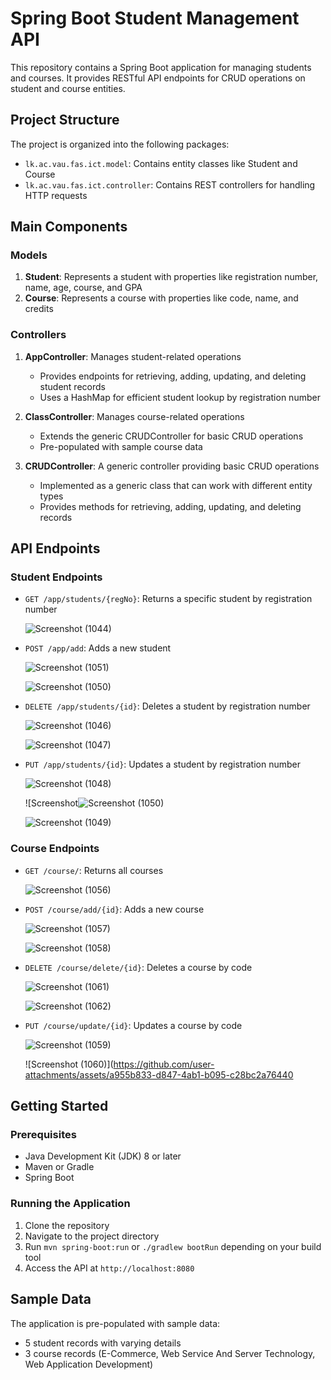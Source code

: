 # Spring Boot Student Management API

This repository contains a Spring Boot application for managing students and courses. It provides RESTful API endpoints for CRUD operations on student and course entities.

## Project Structure

The project is organized into the following packages:

- `lk.ac.vau.fas.ict.model`: Contains entity classes like Student and Course
- `lk.ac.vau.fas.ict.controller`: Contains REST controllers for handling HTTP requests

## Main Components

### Models

1. **Student**: Represents a student with properties like registration number, name, age, course, and GPA
2. **Course**: Represents a course with properties like code, name, and credits

### Controllers

1. **AppController**: Manages student-related operations
   - Provides endpoints for retrieving, adding, updating, and deleting student records
   - Uses a HashMap for efficient student lookup by registration number

2. **ClassController**: Manages course-related operations
   - Extends the generic CRUDController for basic CRUD operations
   - Pre-populated with sample course data

3. **CRUDController**: A generic controller providing basic CRUD operations
   - Implemented as a generic class that can work with different entity types
   - Provides methods for retrieving, adding, updating, and deleting records

## API Endpoints

### Student Endpoints
- `GET /app/students/{regNo}`: Returns a specific student by registration number

     ![Screenshot (1044)](https://github.com/user-attachments/assets/63025bdc-eeb9-481a-93f7-1163a2c50ff7)

- `POST /app/add`: Adds a new student
  
     ![Screenshot (1051)](https://github.com/user-attachments/assets/c1fe4552-e28e-40d0-8c40-5526a487762d)

     ![Screenshot (1050)](https://github.com/user-attachments/assets/59aa4923-6297-446a-8232-1e37d0d0af98)


- `DELETE /app/students/{id}`: Deletes a student by registration number

    ![Screenshot (1046)](https://github.com/user-attachments/assets/618cc1f1-457a-4953-9115-734aa330e6b3)

   ![Screenshot (1047)](https://github.com/user-attachments/assets/6e122ce3-5540-4a8e-bdcc-1f414794393f)

  
- `PUT /app/students/{id}`: Updates a student by registration number

    ![Screenshot (1048)](https://github.com/user-attachments/assets/5fe7e626-d516-4513-81e7-8559a1ae95e5)

   ![Screenshot![Screenshot (1050)](https://github.com/user-attachments/assets/43b15d7c-7cb7-4336-90b8-11b018c4e99f)

   ![Screenshot (1049)](https://github.com/user-attachments/assets/aa64c29a-2ff3-4cec-86fa-52ce670d6a51)



### Course Endpoints

- `GET /course/`: Returns all courses

   ![Screenshot (1056)](https://github.com/user-attachments/assets/a3a2797d-d13d-498a-917b-3bc6bd3b82a7)

- `POST /course/add/{id}`: Adds a new course

     ![Screenshot (1057)](https://github.com/user-attachments/assets/0d846830-3d6a-489d-8406-6ef2b8f6fa8c)

     ![Screenshot (1058)](https://github.com/user-attachments/assets/5f5ef4fe-2046-42b5-9f00-0a73524a3aab)

  
- `DELETE /course/delete/{id}`: Deletes a course by code

    ![Screenshot (1061)](https://github.com/user-attachments/assets/11f2b912-b633-4245-a10f-4f642d5cbf49)
  
    ![Screenshot (1062)](https://github.com/user-attachments/assets/ec2f9051-62a8-4d18-8439-a8216db89524)

- `PUT /course/update/{id}`: Updates a course by code
  
    ![Screenshot (1059)](https://github.com/user-attachments/assets/0646b3f0-7ce0-4d9e-b9c4-ec261510fff0)

    ![Screenshot (1060)](https://github.com/user-attachments/assets/a955b833-d847-4ab1-b095-c28bc2a76440

## Getting Started

### Prerequisites

- Java Development Kit (JDK) 8 or later
- Maven or Gradle
- Spring Boot

### Running the Application

1. Clone the repository
2. Navigate to the project directory
3. Run `mvn spring-boot:run` or `./gradlew bootRun` depending on your build tool
4. Access the API at `http://localhost:8080`

## Sample Data

The application is pre-populated with sample data:

- 5 student records with varying details
- 3 course records (E-Commerce, Web Service And Server Technology, Web Application Development)
